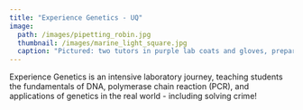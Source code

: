 ```yaml
---
title: "Experience Genetics - UQ"
image: 
  path: /images/pipetting_robin.jpg
  thumbnail: /images/marine_light_square.jpg
  caption: "Pictured: two tutors in purple lab coats and gloves, preparing to pipette."
---
```


Experience Genetics is an intensive laboratory journey, teaching students the fundamentals of DNA, polymerase chain reaction (PCR), and applications of genetics in the real world - including solving crime!
